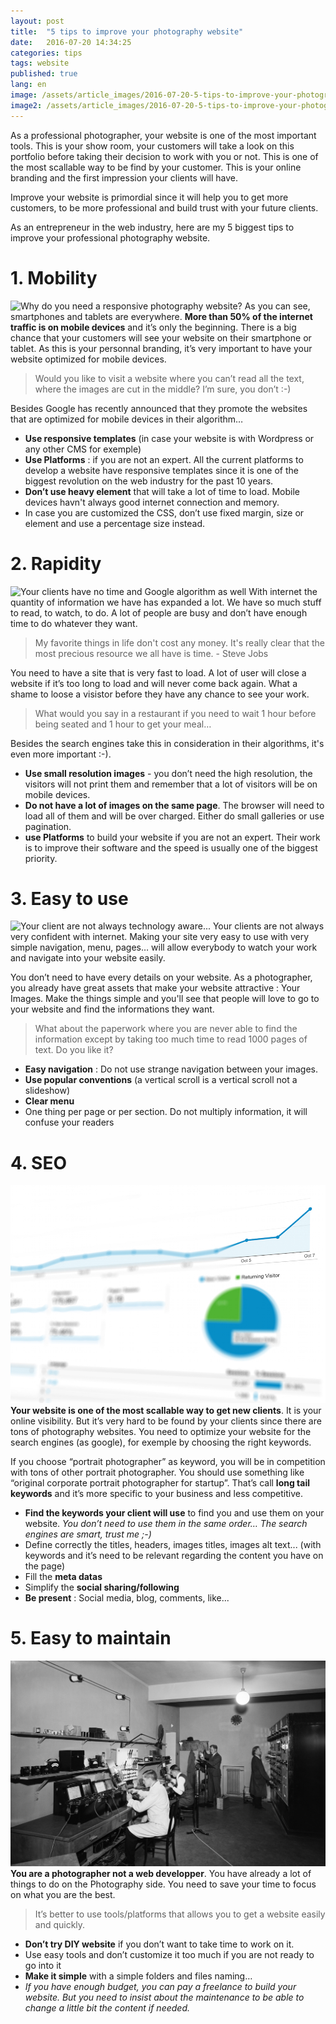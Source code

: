 ```yaml
---
layout: post
title:  "5 tips to improve your photography website"
date:   2016-07-20 14:34:25
categories: tips
tags: website
published: true
lang: en
image: /assets/article_images/2016-07-20-5-tips-to-improve-your-photography-website/cover.jpg
image2: /assets/article_images/2016-07-20-5-tips-to-improve-your-photography-website/cover.jpg
---
```

   As a professional photographer, your website is one of the most important tools. This is your show room, your customers will take a look on this portfolio before taking their decision to work with you or not. 
   This is one of the most scallable way to be find by your customer. This is your online branding and the first impression your clients will have. 

Improve your website is primordial since it will help you to get more customers, to be more professional and build trust with your future clients. 

As an entrepreneur in the web industry, here are my 5 biggest tips to improve your professional photography website. 

# 1. Mobility 

![Why do you need a responsive photography website?](/assets/article_images/2016-07-20-5-tips-to-improve-your-photography-website/web-statistic.png)
As you can see, smartphones and tablets are everywhere. **More than 50% of the internet traffic is on mobile devices** and it’s only the beginning. 
There is a big chance that your customers will see your website on their smartphone or tablet. 
As this is your personnal branding, it’s very important to have your website optimized for mobile devices. 

>Would you like to visit a website where you can’t read all the text, where the images are cut in the middle? I’m sure, you don’t :-)

Besides Google has recently announced that they promote the websites that are optimized for mobile devices in their algorithm…

- **Use responsive templates** (in case your website is with Wordpress or any other CMS for exemple)
- **Use Platforms** : if you are not an expert. All the current platforms to develop a website have responsive templates since it is one of the biggest revolution on the web industry for the past 10 years.
- **Don’t use heavy element** that will take a lot of time to load. Mobile devices havn't always good internet connection and memory.
- In case you are customized the CSS, don’t use fixed margin, size or element and use a percentage size instead.


# 2. Rapidity 

![Your clients have no time and Google algorithm as well](/assets/article_images/2016-07-20-5-tips-to-improve-your-photography-website/clock.jpg)
With internet the quantity of information we have has expanded a lot. We have so much stuff to read, to watch, to do. A lot of people are busy and don’t have enough time to do whatever they want. 

>My favorite things in life don't cost any money. It's really clear that the most precious resource we all have is time. - Steve Jobs 

You need to have a site that is very fast to load. A lot of user will close a website if it’s too long to load and will never come back again. What a shame to loose a visistor before they have any chance to see your work. 

>What would you say in a restaurant if you need to wait 1 hour before being seated and 1 hour to get your meal…

Besides the search engines take this in consideration in their algorithms, it's even more important :-).

- **Use small resolution images** - you don’t need the high resolution, the visitors will not print them and remember that a lot of visitors will be on mobile devices.
- **Do not have a lot of images on the same page**. The browser will need to load all of them and will be over charged. Either do small galleries or use pagination.
- **use Platforms** to build your website if you are not an expert. Their work is to improve their software and the speed is usually one of the biggest priority.


# 3. Easy to use

![Your client are not always technology aware...](/assets/article_images/2016-07-20-5-tips-to-improve-your-photography-website/easy.jpg)
Your clients are not always very confident with internet. 
Making your site very easy to use with very simple navigation, menu, pages… will allow everybody to watch your work and navigate into your website easily. 

You don’t need to have every details on your website. As a photographer, you already have great assets that make your website attractive : Your Images.
Make the things simple and you'll see that people will love to go to your website and find the informations they want. 

>What about the paperwork where you are never able to find the information except by taking too much time to read 1000 pages of text. Do you like it?

- **Easy navigation** : Do not use strange navigation between your images. 
- **Use popular conventions** (a vertical scroll is a vertical scroll not a slideshow)
- **Clear menu**
- One thing per page or per section. Do not multiply information, it will confuse your readers

# 4. SEO

![Optimize your website to be found by your clients](/assets/article_images/2016-07-20-5-tips-to-improve-your-photography-website/seo.jpg)
**Your website is one of the most scallable way to get new clients**. It is your online visibility. But it’s very hard to be found by your clients since there are tons of photography websites. You need to optimize your website for the search engines (as google), for exemple by choosing the right keywords. 

If you choose “portrait photographer” as keyword, you will be in competition with tons of other portrait photographer. You should use something like “original corporate portrait photographer for startup”. That’s call **long tail keywords** and it’s more specific to your business and less competitive.

- **Find the keywords your client will use** to find you and use them on your website.
*You don’t need to use them in the same order… The search engines are smart, trust me ;-)* 
- Define correctly the titles, headers, images titles, images alt text... (with keywords and it’s need to be relevant regarding the content you have on the page)
- Fill the **meta datas** 
- Simplify the **social sharing/following**
- **Be present** : Social media, blog, comments, like...

# 5. Easy to maintain

![You are a Photographer, not a Web developper : don't waste your time](/assets/article_images/2016-07-20-5-tips-to-improve-your-photography-website/maintain.jpg)
**You are a photographer not a web developper**. You have already a lot of things to do on the Photography side. You need to save your time to focus on what you are the best. 

> It’s better to use tools/platforms that allows you to get a website easily and quickly.

- **Don’t try DIY website** if you don’t want to take time to work on it. 
- Use easy tools and don’t customize it too much if you are not ready to go into it
- **Make it simple** with a simple folders and files naming…
- *If you have enough budget, you can pay a freelance to build your website. But you need to insist about the maintenance to be able to change a little bit the content if needed.*
